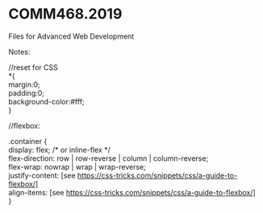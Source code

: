 # COMM468.2019
Files for Advanced Web Development

Notes:

//reset for CSS<br/>
*{<br/>
    margin:0;<br/>
    padding:0;<br/>
    background-color:#fff;<br/>
}

//flexbox:

.container {<br/>
  display: flex; /* or inline-flex */<br/>
   flex-direction: row | row-reverse | column | column-reverse;<br/>
   flex-wrap: nowrap | wrap | wrap-reverse;<br/>
   justify-content: [see https://css-tricks.com/snippets/css/a-guide-to-flexbox/]<br/>
   align-items: [see https://css-tricks.com/snippets/css/a-guide-to-flexbox/]<br/>
}

 
